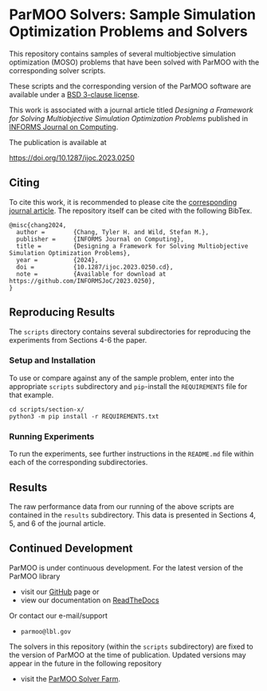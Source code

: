 # ParMOO Solvers: Sample Simulation Optimization Problems and Solvers

This repository contains samples of several multiobjective simulation
optimization (MOSO) problems that have been solved with ParMOO with the
corresponding solver scripts.

These scripts and the corresponding version of the ParMOO software are
available under a [BSD 3-clause license](LICENSE).

This work is associated with a journal article titled
*Designing a Framework for Solving Multiobjective Simulation Optimization Problems*
published in
[INFORMS Journal on Computing](https://pubsonline.informs.org/journal/ijoc).

The publication is available at

https://doi.org/10.1287/ijoc.2023.0250

## Citing

To cite this work, it is recommended to please cite the
[corresponding journal article](https://doi.org/10.1287/ijoc.2023.0250).
The repository itself can be cited with the following BibTex.

```
@misc{chang2024,
  author =        {Chang, Tyler H. and Wild, Stefan M.},
  publisher =     {INFORMS Journal on Computing},
  title =         {Designing a Framework for Solving Multiobjective Simulation Optimization Problems},
  year =          {2024},
  doi =           {10.1287/ijoc.2023.0250.cd},
  note =          {Available for download at https://github.com/INFORMSJoC/2023.0250},
}
```

## Reproducing Results

The `scripts` directory contains several subdirectories for reproducing the
experiments from Sections 4-6 the paper.

### Setup and Installation

To use or compare against any of the sample problem, enter into the
appropriate `scripts` subdirectory and ``pip``-install the ``REQUIREMENTS``
file for that example.

```
cd scripts/section-x/
python3 -m pip install -r REQUIREMENTS.txt
```

### Running Experiments

To run the experiments, see further instructions in the `README.md` file within
each of the corresponding subdirectories.

## Results

The raw performance data from our running of the above scripts are contained in
the `results` subdirectory.  This data is presented in Sections 4, 5, and 6 of
the journal article.

## Continued Development

ParMOO is under continuous development.  For the latest version of the ParMOO
library

 * visit our [GitHub](https://github.com/parmoo/parmoo) page or
 * view our documentation on [ReadTheDocs](https://parmoo.readthedocs.org)

Or contact our e-mail/support

 * ``parmoo@lbl.gov``

The solvers in this repository (within the `scripts` subdirectory) are fixed to
the version of ParMOO at the time of publication.  Updated versions may appear
in the future in the following repository

 * visit the [ParMOO Solver Farm](https://github.com/parmoo/parmoo-solver-farm).

